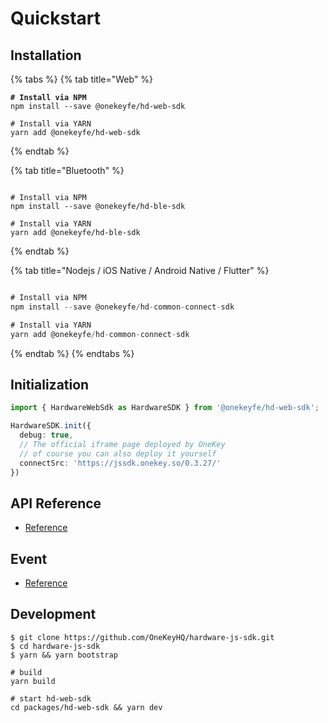 # Quickstart

## &#x20;Installation

{% tabs %}
{% tab title="Web" %}
<pre class="language-shell"><code class="lang-shell"><strong># Install via NPM
</strong>npm install --save @onekeyfe/hd-web-sdk

# Install via YARN
yarn add @onekeyfe/hd-web-sdk
</code></pre>
{% endtab %}

{% tab title="Bluetooth" %}
```shell

# Install via NPM
npm install --save @onekeyfe/hd-ble-sdk

# Install via YARN
yarn add @onekeyfe/hd-ble-sdk
```
{% endtab %}

{% tab title="Nodejs / iOS Native / Android Native / Flutter" %}
```typescript

# Install via NPM
npm install --save @onekeyfe/hd-common-connect-sdk

# Install via YARN
yarn add @onekeyfe/hd-common-connect-sdk
```
{% endtab %}
{% endtabs %}

## Initialization

```typescript
import { HardwareWebSdk as HardwareSDK } from '@onekeyfe/hd-web-sdk';

HardwareSDK.init({
  debug: true,
  // The official iframe page deployed by OneKey
  // of course you can also deploy it yourself 
  connectSrc: 'https://jssdk.onekey.so/0.3.27/'
})
```

## API Reference

* [Reference](api-reference/)

## Event

* [Reference](event.md)

## Development

```shell
$ git clone https://github.com/OneKeyHQ/hardware-js-sdk.git
$ cd hardware-js-sdk
$ yarn && yarn bootstrap

# build
yarn build

# start hd-web-sdk
cd packages/hd-web-sdk && yarn dev

```
